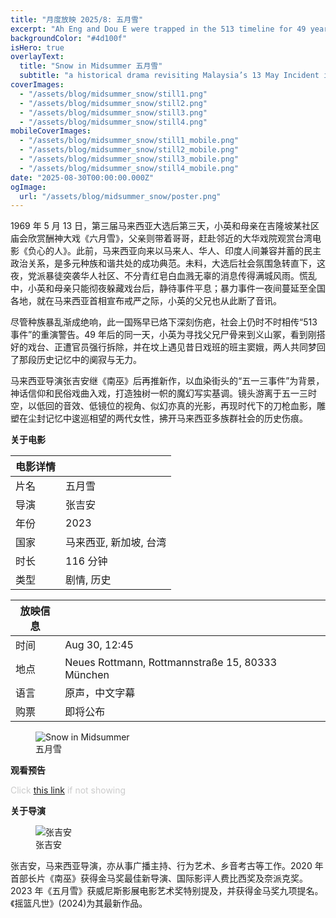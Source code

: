 ```yaml
---
title: "月度放映 2025/8: 五月雪"
excerpt: "Ah Eng and Dou E were trapped in the 513 timeline for 49 years. Post-election tensions rose in 1969 Cantonese street opera Snow in June was performed in a Kuala Lumpur neighborhood, with Dou E played by the troupe master. During a riot, Ah Eng and her mother sought refuge in the troupe, losing contact with her brother and father. In 2018, Ah Eng returned to Kuala Lumpur where she met Dou E in the cemetery."
backgroundColor: "#4d100f"
isHero: true
overlayText:
  title: "Snow in Midsummer 五月雪"
  subtitle: "a historical drama revisiting Malaysia’s 13 May Incident in 1969 and its lingering scars"
coverImages:
  - "/assets/blog/midsummer_snow/still1.png"
  - "/assets/blog/midsummer_snow/still2.png"
  - "/assets/blog/midsummer_snow/still3.png"
  - "/assets/blog/midsummer_snow/still4.png"
mobileCoverImages:
  - "/assets/blog/midsummer_snow/still1_mobile.png"
  - "/assets/blog/midsummer_snow/still2_mobile.png"
  - "/assets/blog/midsummer_snow/still3_mobile.png"
  - "/assets/blog/midsummer_snow/still4_mobile.png"
date: "2025-08-30T00:00:00.000Z"
ogImage:
  url: "/assets/blog/midsummer_snow/poster.png"
---
```


1969 年 5 月 13 日，第三届马来西亚大选后第三天，小英和母亲在吉隆坡某社区庙会欣赏酬神大戏《六月雪》，父亲则带着哥哥，赶赴邻近的大华戏院观赏台湾电影《负心的人》。此前，马来西亚向来以马来人、华人、印度人间兼容并蓄的民主政治关系，是多元种族和谐共处的成功典范。未料，大选后社会氛围急转直下，这夜，党派暴徒突袭华人社区、不分青红皂白血溅无辜的消息传得满城风雨。慌乱中，小英和母亲只能彻夜躲藏戏台后，静待事件平息；暴力事件一夜间蔓延至全国各地，就在马来西亚首相宣布戒严之际，小英的父兄也从此断了音讯。

尽管种族暴乱渐成绝响，此一国殇早已烙下深刻伤疤，社会上仍时不时相传“513 事件”的重演警告。49 年后的同一天，小英为寻找父兄尸骨来到义山冢，看到刚搭好的戏台、正遭官员强行拆除，并在坟上遇见昔日戏班的班主窦娥，两人共同梦回了那段历史记忆中的阒寂与无力。

马来西亚导演张吉安继《南巫》后再推新作，以血染街头的“五一三事件”为背景，神话信仰和民俗戏曲入戏，打造独树一帜的魔幻写实基调。镜头游离于五一三时空，以低回的音效、低镜位的视角、似幻亦真的光影，再现时代下的刀枪血影，雕塑在尘封记忆中逡巡相望的两代女性，拂开马来西亚多族群社会的历史伤痕。

**关于电影**

| 电影详情 |                        |
| -------- | ---------------------- |
| 片名     | 五月雪                 |
| 导演     | 张吉安                 |
| 年份     | 2023                   |
| 国家     | 马来西亚, 新加坡, 台湾 |
| 时长     | 116 分钟               |
| 类型     | 剧情, 历史             |

| 放映信息 |                                                  |
| -------- | ------------------------------------------------ |
| 时间     | Aug 30, 12:45                                    |
| 地点     | Neues Rottmann, Rottmannstraße 15, 80333 München |
| 语言     | 原声，中文字幕                                   |
| 购票     | 即将公布                                         |

<figure>
  <img src="/assets/blog/midsummer_snow/poster.png" alt="Snow in Midsummer" />
  <figcaption>五月雪</figcaption>
</figure>

**观看预告**

<span style="color: #cccccc; font-size: 14px;">Click <a href="https://youtu.be/oZtgGSRTYac?feature=shared" target="_blank" rel="noopener noreferrer" style="text-decoration: underline;">this link</a> if not showing</span>

<div class="youtube-embed" data-video-id="oZtgGSRTYac" data-title="Snow in Midsummer"></div>

**关于导演**

<figure>
  <img src="/assets/blog/midsummer_snow/chongkeataun.png" alt="张吉安" />
  <figcaption>张吉安</figcaption>
</figure>

张吉安，马来西亚导演，亦从事广播主持、行为艺术、乡音考古等工作。2020 年首部长片《南巫》获得金马奖最佳新导演、国际影评人费比西奖及奈派克奖。2023 年《五月雪》获威尼斯影展电影艺术奖特别提及，并获得金马奖九项提名。《摇篮凡世》(2024)为其最新作品。
